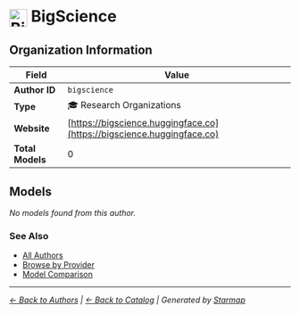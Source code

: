 # <img src="https://raw.githubusercontent.com/agentstation/starmap/master/internal/embedded/logos/bigscience.svg" alt="BigScience" width="32" height="32" style="vertical-align: middle;"> BigScience
  
  
## Organization Information
  
| Field | Value |
|---------|---------|
| **Author ID** | `bigscience` |
| **Type** | 🎓 Research Organizations |
| **Website** | [https://bigscience.huggingface.co](https://bigscience.huggingface.co) |
| **Total Models** | 0 |

  
## Models
  
*No models found from this author.*
  
### See Also
  
- [All Authors](../)
- [Browse by Provider](../../providers/)
- [Model Comparison](../../models/)
  
---
*_[← Back to Authors](../) | [← Back to Catalog](../../) | Generated by [Starmap](https://github.com/agentstation/starmap)_*